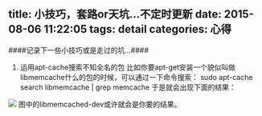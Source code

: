 title: 小技巧，套路or天坑...不定时更新
date: 2015-08-06 11:22:05
tags: detail
categories: 心得
---
####记录下一些小技巧或是走过的坑...####

<!-- more -->

1. 运用apt-cache搜索不知全名的包
比如你要apt-get安装一个貌似叫做libmemcache什么的包的时候，可以通过一下命令搜索：
		sudo apt-cache search libmemcache | grep memcache
于是就会出现下面的结果：
<img src="/images/lionheart/apt-cache.png"/>
图中的libmemcached-dev或许就会是你要的结果。

